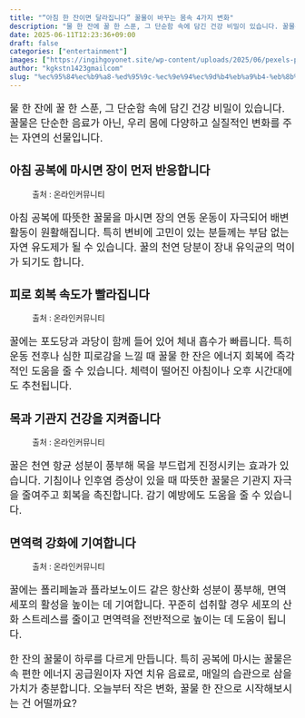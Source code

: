 ```yaml
---
title: "“아침 한 잔이면 달라집니다” 꿀물이 바꾸는 몸속 4가지 변화"
description: "물 한 잔에 꿀 한 스푼, 그 단순함 속에 담긴 건강 비밀이 있습니다. 꿀물은 단순한 음료가 아닌, 우리 몸에 다양하고 실질적인 변화를 주는 자연의 선물입니다."
date: 2025-06-11T12:23:36+09:00
draft: false
categories: ["entertainment"]
images: ["https://ingihgoyonet.site/wp-content/uploads/2025/06/pexels-pixabay-302163-1024x683.jpg", "https://ingihgoyonet.site/wp-content/uploads/2025/06/pexels-roman-odintsov-6422025-1024x683.jpg", "https://ingihgoyonet.site/wp-content/uploads/2025/06/pexels-valeriya-1872900-1024x683.jpg", "https://ingihgoyonet.site/wp-content/uploads/2025/06/pexels-solodsha-8105066-768x1024.jpg"]
author: "kgkstn1423gmailcom"
slug: "%ec%95%84%ec%b9%a8-%ed%95%9c-%ec%9e%94%ec%9d%b4%eb%a9%b4-%eb%8b%ac%eb%9d%bc%ec%a7%91%eb%8b%88%eb%8b%a4-%ea%bf%80%eb%ac%bc%ec%9d%b4-%eb%b0%94%ea%be%b8%eb%8a%94-%eb%aa%b8%ec%86%8d-4"
---
```


<p style="font-size:18px">물 한 잔에 꿀 한 스푼, 그 단순함 속에 담긴 건강 비밀이 있습니다. 꿀물은 단순한 음료가 아닌, 우리 몸에 다양하고 실질적인 변화를 주는 자연의 선물입니다.</p> <h2 >아침 공복에 마시면 장이 먼저 반응합니다</h2> <figure ><img src="https://ingihgoyonet.site/wp-content/uploads/2025/06/pexels-pixabay-302163-1024x683.jpg" alt="" style="aspect-ratio:16/9;object-fit:cover"/><figcaption >출처 : 온라인커뮤니티</figcaption></figure> <p style="font-size:18px">아침 공복에 따뜻한 꿀물을 마시면 장의 연동 운동이 자극되어 배변 활동이 원활해집니다. 특히 변비에 고민이 있는 분들께는 부담 없는 자연 유도제가 될 수 있습니다. 꿀의 천연 당분이 장내 유익균의 먹이가 되기도 합니다.</p> <h2 >피로 회복 속도가 빨라집니다</h2> <figure ><img src="https://ingihgoyonet.site/wp-content/uploads/2025/06/pexels-roman-odintsov-6422025-1024x683.jpg" alt="" style="aspect-ratio:16/9;object-fit:cover"/><figcaption >출처 : 온라인커뮤니티</figcaption></figure> <p style="font-size:18px">꿀에는 포도당과 과당이 함께 들어 있어 체내 흡수가 빠릅니다. 특히 운동 전후나 심한 피로감을 느낄 때 꿀물 한 잔은 에너지 회복에 즉각적인 도움을 줄 수 있습니다. 체력이 떨어진 아침이나 오후 시간대에도 추천됩니다.</p> <h2 >목과 기관지 건강을 지켜줍니다</h2> <figure ><img src="https://ingihgoyonet.site/wp-content/uploads/2025/06/pexels-valeriya-1872900-1024x683.jpg" alt="" style="aspect-ratio:16/9;object-fit:cover"/><figcaption >출처 : 온라인커뮤니티</figcaption></figure> <p style="font-size:18px">꿀은 천연 항균 성분이 풍부해 목을 부드럽게 진정시키는 효과가 있습니다. 기침이나 인후염 증상이 있을 때 따뜻한 꿀물은 기관지 자극을 줄여주고 회복을 촉진합니다. 감기 예방에도 도움을 줄 수 있습니다.</p> <h2 >면역력 강화에 기여합니다</h2> <figure ><img src="https://ingihgoyonet.site/wp-content/uploads/2025/06/pexels-solodsha-8105066-768x1024.jpg" alt="" style="aspect-ratio:16/9;object-fit:cover"/><figcaption >출처 : 온라인커뮤니티</figcaption></figure> <p style="font-size:18px">꿀에는 폴리페놀과 플라보노이드 같은 항산화 성분이 풍부해, 면역세포의 활성을 높이는 데 기여합니다. 꾸준히 섭취할 경우 세포의 산화 스트레스를 줄이고 면역력을 전반적으로 높이는 데 도움이 됩니다.</p> <p style="font-size:18px">한 잔의 꿀물이 하루를 다르게 만듭니다. 특히 공복에 마시는 꿀물은 속 편한 에너지 공급원이자 자연 치유 음료로, 매일의 습관으로 삼을 가치가 충분합니다. 오늘부터 작은 변화, 꿀물 한 잔으로 시작해보시는 건 어떨까요?</p>